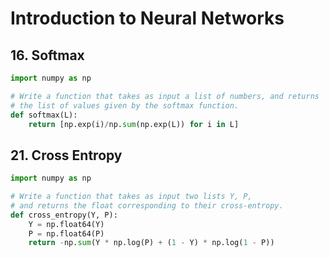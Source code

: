 # Introduction to Neural Networks

## 16. Softmax
```Python
import numpy as np

# Write a function that takes as input a list of numbers, and returns
# the list of values given by the softmax function.
def softmax(L):
    return [np.exp(i)/np.sum(np.exp(L)) for i in L]
```

## 21. Cross Entropy
```Python
import numpy as np

# Write a function that takes as input two lists Y, P,
# and returns the float corresponding to their cross-entropy.
def cross_entropy(Y, P):
    Y = np.float64(Y)
    P = np.float64(P)
    return -np.sum(Y * np.log(P) + (1 - Y) * np.log(1 - P))
```
